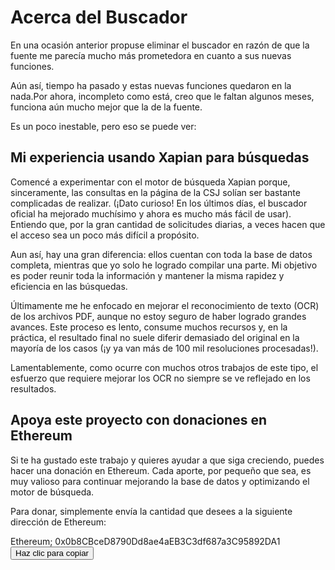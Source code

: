 # Acerca del Buscador

En una ocasión anterior propuse eliminar el buscador en razón de que la fuente me parecía mucho más prometedora en cuanto a sus nuevas funciones.

Aún así, tiempo ha pasado y estas nuevas funciones quedaron en la nada.Por ahora, incompleto como está, creo que le faltan algunos meses, funciona aún mucho mejor que la de la fuente.

Es un poco inestable, pero eso se puede ver:



## Mi experiencia usando Xapian para búsquedas

Comencé a experimentar con el motor de búsqueda Xapian porque, sinceramente, las consultas en la página de la CSJ solían ser bastante complicadas de realizar. (¡Dato curioso! En los últimos días, el buscador oficial ha mejorado muchísimo y ahora es mucho más fácil de usar). Entiendo que, por la gran cantidad de solicitudes diarias, a veces hacen que el acceso sea un poco más difícil a propósito.

Aun así, hay una gran diferencia: ellos cuentan con toda la base de datos completa, mientras que yo solo he logrado compilar una parte. Mi objetivo es poder reunir toda la información y mantener la misma rapidez y eficiencia en las búsquedas.

Últimamente me he enfocado en mejorar el reconocimiento de texto (OCR) de los archivos PDF, aunque no estoy seguro de haber logrado grandes avances. Este proceso es lento, consume muchos recursos y, en la práctica, el resultado final no suele diferir demasiado del original en la mayoría de los casos (¡y ya van más de 100 mil resoluciones procesadas!).

Lamentablemente, como ocurre con muchos otros trabajos de este tipo, el esfuerzo que requiere mejorar los OCR no siempre se ve reflejado en los resultados.

## Apoya este proyecto con donaciones en Ethereum

Si te ha gustado este trabajo y quieres ayudar a que siga creciendo, puedes hacer una donación en Ethereum. Cada aporte, por pequeño que sea, es muy valioso para continuar mejorando la base de datos y optimizando el motor de búsqueda.

Para donar, simplemente envía la cantidad que desees a la siguiente dirección de Ethereum:

<p>Ethereum; <span id="numero">0x0b8CBceD8790Dd8ae4aEB3C3df687a3C95892DA1</span>
    <button onclick="copiarNumero()">Haz clic para copiar</button>
  </p>

  <script>
    function copiarNumero() {
      const numero = document.getElementById("numero").textContent;
      navigator.clipboard.writeText(numero).then(() => {
        alert("Dirección ETH copiado al portapapeles: " + numero);
      }).catch(err => {
        alert("Error al copiar: " + err);
      });
    }
  </script>

  
